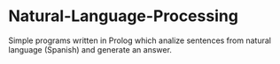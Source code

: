 # Natural-Language-Processing
Simple programs written in Prolog which analize sentences from natural language (Spanish) and generate an answer.
